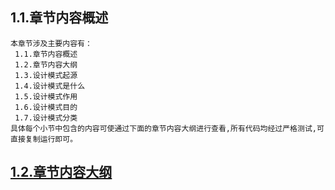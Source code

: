 
## 1.1.章节内容概述
    本章节涉及主要内容有：
     1.1.章节内容概述
     1.2.章节内容大纲
     1.3.设计模式起源
     1.4.设计模式是什么
     1.5.设计模式作用
     1.6.设计模式目的
     1.7.设计模式分类
	具体每个小节中包含的内容可使通过下面的章节内容大纲进行查看,所有代码均经过严格测试,可直接复制运行即可。

## <a href="/enhance/markmap/general/designpattern/designpattern-java/chapter/designpattern-java-outline5-chapter1.html" target="_blank">1.2.章节内容大纲</a>

<Markmap localtion="/enhance/markmap/general/designpattern/designpattern-java/chapter/designpattern-java-outline5-chapter1.html" height="500rem"/>


